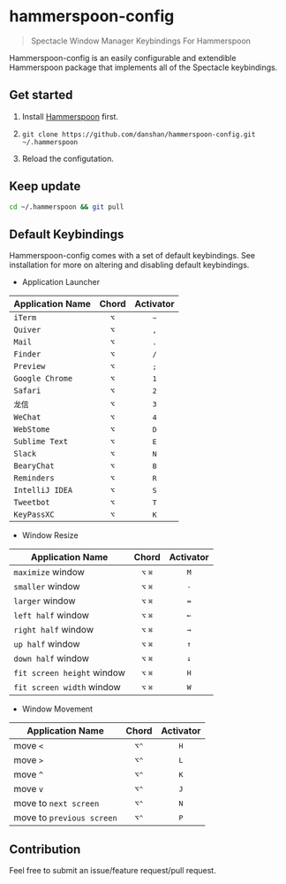 # hammerspoon-config

> Spectacle Window Manager Keybindings For Hammerspoon

Hammerspoon-config is an easily configurable and extendible Hammerspoon package that implements all of the Spectacle keybindings.

## Get started

1. Install [Hammerspoon](http://www.hammerspoon.org/) first.

2. `git clone https://github.com/danshan/hammerspoon-config.git ~/.hammerspoon`

3. Reload the configutation.

## Keep update

```bash
cd ~/.hammerspoon && git pull
```

## Default Keybindings

Hammerspoon-config comes with a set of default keybindings. See installation for more on altering and disabling default keybindings.

* Application Launcher

| Application Name | Chord | Activator |
| -----------------|:-----:|:---------:|
| `iTerm` | <kbd>⌥</kbd> | <kbd>~</kbd> |
| `Quiver` | <kbd>⌥</kbd> | <kbd>,</kbd> |
| `Mail` | <kbd>⌥</kbd> | <kbd>.</kbd> |
| `Finder` | <kbd>⌥</kbd> | <kbd>/</kbd> |
| `Preview` | <kbd>⌥</kbd> | <kbd>;</kbd> |
| `Google Chrome` | <kbd>⌥</kbd> | <kbd>1</kbd> |
| `Safari` | <kbd>⌥</kbd> | <kbd>2</kbd> |
| `龙信` | <kbd>⌥</kbd> | <kbd>3</kbd> |
| `WeChat` | <kbd>⌥</kbd> | <kbd>4</kbd> |
| `WebStome` | <kbd>⌥</kbd> | <kbd>D</kbd> |
| `Sublime Text` | <kbd>⌥</kbd> | <kbd>E</kbd> |
| `Slack` | <kbd>⌥</kbd> | <kbd>N</kbd> |
| `BearyChat` | <kbd>⌥</kbd> | <kbd>B</kbd> |
| `Reminders` | <kbd>⌥</kbd> | <kbd>R</kbd> |
| `IntelliJ IDEA` | <kbd>⌥</kbd> | <kbd>S</kbd> |
| `Tweetbot` | <kbd>⌥</kbd> | <kbd>T</kbd> |
| `KeyPassXC` | <kbd>⌥</kbd> | <kbd>K</kbd> |

* Window Resize

| Application Name | Chord | Activator |
| -----------------|:-----:|:---------:|
| `maximize` window | <kbd>⌥</kbd> <kbd>⌘</kbd> | <kbd>M</kbd> |
| `smaller` window | <kbd>⌥</kbd> <kbd>⌘</kbd> | <kbd>-</kbd> |
| `larger` window | <kbd>⌥</kbd> <kbd>⌘</kbd> | <kbd>=</kbd> |
| `left half` window | <kbd>⌥</kbd> <kbd>⌘</kbd> | <kbd>←</kbd> |
| `right half` window | <kbd>⌥</kbd> <kbd>⌘</kbd> | <kbd>→</kbd> |
| `up half` window | <kbd>⌥</kbd> <kbd>⌘</kbd> | <kbd>↑</kbd> |
| `down half` window | <kbd>⌥</kbd> <kbd>⌘</kbd> | <kbd>↓</kbd> |
| `fit screen height` window | <kbd>⌥</kbd> <kbd>⌘</kbd> | <kbd>H</kbd> |
| `fit screen width` window | <kbd>⌥</kbd> <kbd>⌘</kbd> | <kbd>W</kbd> |

* Window Movement

| Application Name | Chord | Activator |
| -----------------|:-----:|:---------:|
| move `<` | <kbd>⌥</kbd><kbd>⌃</kbd> | <kbd>H</kbd> |
| move `>` | <kbd>⌥</kbd><kbd>⌃</kbd> | <kbd>L</kbd> |
| move `^` | <kbd>⌥</kbd><kbd>⌃</kbd> | <kbd>K</kbd> |
| move `v` | <kbd>⌥</kbd><kbd>⌃</kbd> | <kbd>J</kbd> |
| move to `next screen` | <kbd>⌥</kbd><kbd>⌃</kbd> | <kbd>N</kbd> |
| move to `previous screen` | <kbd>⌥</kbd><kbd>⌃</kbd> | <kbd>P</kbd> |

## Contribution

Feel free to submit an issue/feature request/pull request.
